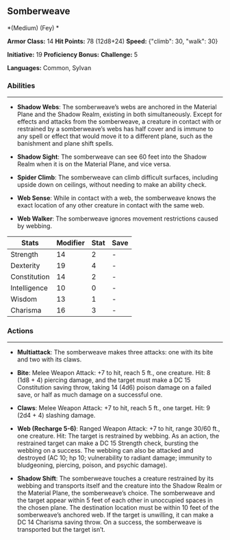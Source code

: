 ## Somberweave
*(Medium) (Fey) *

**Armor Class:** 14
**Hit Points:** 78 (12d8+24)
**Speed:** {"climb": 30, "walk": 30}

**Initiative:** 19
**Proficiency Bonus:**
**Challenge:** 5

**Languages:** Common, Sylvan

### Abilities
 --- 
- **Shadow Webs**: The somberweave’s webs are anchored in the Material Plane and the Shadow Realm, existing in both simultaneously. Except for effects and attacks from the somberweave, a creature in contact with or restrained by a somberweave’s webs has half cover and is immune to any spell or effect that would move it to a different plane, such as the banishment and plane shift spells.

- **Shadow Sight**: The somberweave can see 60 feet into the Shadow Realm when it is on the Material Plane, and vice versa.

- **Spider Climb**: The somberweave can climb difficult surfaces, including upside down on ceilings, without needing to make an ability check.

- **Web Sense**: While in contact with a web, the somberweave knows the exact location of any other creature in contact with the same web.

- **Web Walker**: The somberweave ignores movement restrictions caused by webbing.



| Stats | Modifier | Stat | Save
| ---- | ---- | ---- | ---- |
| Strength | 14 | 2 | - |
| Dexterity | 19 | 4 | - |
| Constitution | 14 | 2 | - |
| Intelligence | 10 | 0 | - |
| Wisdom | 13 | 1 | - |
| Charisma | 16 | 3 | - |

### Actions
 --- 
- **Multiattack**: The somberweave makes three attacks: one with its bite and two with its claws.

- **Bite**: Melee Weapon Attack: +7 to hit, reach 5 ft., one creature. Hit: 8 (1d8 + 4) piercing damage, and the target must make a DC 15 Constitution saving throw, taking 14 (4d6) poison damage on a failed save, or half as much damage on a successful one.

- **Claws**: Melee Weapon Attack: +7 to hit, reach 5 ft., one target. Hit: 9 (2d4 + 4) slashing damage.

- **Web (Recharge 5-6)**: Ranged Weapon Attack: +7 to hit, range 30/60 ft., one creature. Hit: The target is restrained by webbing. As an action, the restrained target can make a DC 15 Strength check, bursting the webbing on a success. The webbing can also be attacked and destroyed (AC 10; hp 10; vulnerability to radiant damage; immunity to bludgeoning, piercing, poison, and psychic damage).

- **Shadow Shift**: The somberweave touches a creature restrained by its webbing and transports itself and the creature into the Shadow Realm or the Material Plane, the somberweave’s choice. The somberweave and the target appear within 5 feet of each other in unoccupied spaces in the chosen plane. The destination location must be within 10 feet of the somberweave’s anchored web. If the target is unwilling, it can make a DC 14 Charisma saving throw. On a success, the somberweave is transported but the target isn’t.

